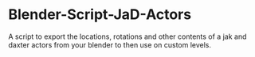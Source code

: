# Blender-Script-JaD-Actors
A script to export the locations, rotations and other contents of a jak and daxter actors from your blender to then use on custom levels.
